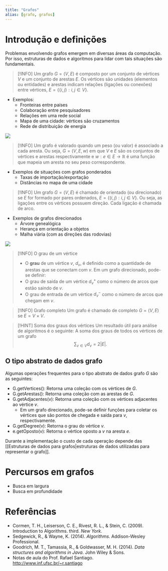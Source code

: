 ```yaml
---
title: "Grafos"
alias: [grafo, grafos]
---
```


# Introdução e definições

Problemas envolvendo grafos emergem em diversas áreas da computação. Por isso, estruturas de dados e algoritmos para lidar com tais situações são fundamentais. 

> [!INFO]
> Um grafo $G = (V, E)$ é composto por um conjunto de vértices $V$ e um conjunto de arestas $E$. Os vértices são unidades (elementos ou entidades) e arestas indicam relações (ligações ou conexões) entre vértices, $E = \{\{i, j\} : i, j \in V\}$.

- Exemplos:
	- Fronteiras entre países
	- Colaboração entre pesquisadores
	- Relações em uma rede social
	- Mapa de uma cidade: vértices são cruzamentos
	- Rede de distribuição de energia


![](https://mermaid.ink/img/pako:eNqNU0tuwjAQvUo0a3KB7AqUripVou2GdDGNB2LJsenERmoRR-quN-BidX7QxAGaSPHMvDfPlvNmD5kRBAlsGLd59DxPdeSfKWMpVRTHcfTgJGpcrJo1WjDqjEp8C4hLx1JjQRcUgvIrafpypEJkZpQp3iWufHD8qaJwtydiFxSnRsmd7_Pr8Xs32oaMG4cyAO54Q9rKkXO-sDt3nGi3oP5GfezCMfukWS5Ve5ed1rXmmn6NUF3Y_wQGV3EGaomB2v2HQ2F4UO3-YFNuOSNIl40Z4pQGJmqtGJquy_4at0G6b_XCBAriAqXwvt9XSAo2Jy8CiQ8FrdEpm0KqD56Kzprlp84gsexoAm4r0NJcop-YApI1qtJXSUhr-LGZpXqkDr9QOBIv)

> [!INFO] 
> Um grafo é valorado quando um peso (ou valor) é associado a cada aresta. Ou seja, $G = (V, E, w)$ em que $V$ e $E$ são os conjuntos de vértices e arestas respectivamente e $w: e \in E \rightarrow \mathbb{R}$ é uma função que mapeia um aresta no seu peso correspondente. 

- Exemplos de situações com grafos ponderados
	- Taxas de importação/exportação
	- Distâncias no mapa de uma cidade

> [!INFO]
> Um grafo $G = (V, E)$ é chamado de orientado (ou direcionado) se $E$ for formado por pares ordenados, $E = \{(i, j): i, j \in V\}$. Ou seja, as ligações entre os vértices possuem direção. Cada ligação é chamada de arco.   

- Exemplos de grafos direcionados
	- Árvore genealógica
	- Herança em orientação a objetos
	- Malha viária (com as direções das rodovias)

![](https://mermaid.ink/img/pako:eNptkU1PwzAMhv9K5BOI9Q9EXBBjEoeddkOVkJt4ndV8QD40weh_Jy1rGR25xH4cv3pjn0B5TSBBGYxxzdgGtLUT5Tw4tmjE_VdViXVW3TXdcDxc0xdqAv7BUtyxSwJbWuJdCuxa0ZLTFC6LQ0vcoi3hze2iYDHRBEfbo73TDxCzaEPYPXrjw1yIR7ZTY0nfM6puyvtLveFjs141eI_8Sc9uQ5RmrNA9Yfq3fxzBr6HGeyM4vh7Z6BmG7Ba904EVWAoWWZe9jCo1pANZqkGWUNMes0k11K4vTzEnv_twCmQKmVaQ33SZz3mTIPdoYqGkOfmwPe96uPpvoweZfg)

> [!INFO] O grau de um vértice
> - O **grau** de um vértice $v$, $d_v$, é definido como a quantidade de arestas que se conectam com $v$. Em um grafo direcionado, pode-se definir:
> - O grau de saída de um vértice $d_v^+$ como o número de arcos que estão saindo de $v$.
> - O grau de entrada de um vértice $d_v^-$ como o número de arcos que chegam em $v$.

> [!INFO] Grafo completo
> Um grafo é chamado de completo $G=(V, E)$  se $E = V \times V$.

> [!HINT] Soma dos graus dos vértices
> Um resultado útil para análise de algoritmos é o seguinte: A soma dos graus de todos os vértices de um grafo 
> $$\sum_{v \in V} d_v = 2|E|.$$

## O tipo abstrato de dados grafo

Algumas operações frequentes para o tipo abstrato de dados grafo $G$ são as seguintes:
- G.getVertices(): Retorna uma coleção com os vértices de $G$.
- G.getArestas(): Retorna uma coleção com as arestas de $G$.
- G.getAdjacentes(v): Retorna uma coleção com os vértices adjacentes ao vértice $v$. 
	- Em um grafo direcionado, pode-se definir funções para coletar os vértices que são pontos de chegada e saída para $v$, respectivamente.
- G.getDegree(v): Retorna o grau do vértice $v$.
- e.getOposto(v): Retorna o vértice oposto a $v$ na aresta $e$.

Durante a implementação o custo de cada operação depende das [[Estruturas de dados para grafos|estruturas de dados utilizadas para representar o grafo]]. 

# Percursos em grafos
- Busca em largura
- Busca em profundidade

# Referências
- Cormen, T. H., Leiserson, C. E., Rivest, R. L., & Stein, C. (2009). Introduction to Algorithms. third. _New York_.
- Sedgewick, R., & Wayne, K. (2014). _Algorithms_. Addison-Wesley Professional.
- Goodrich, M. T., Tamassia, R., & Goldwasser, M. H. (2014). _Data structures and algorithms in Java_. John Wiley & Sons.
- Notas de aula do Prof. Rafael Santiago. http://www.inf.ufsc.br/~r.santiago